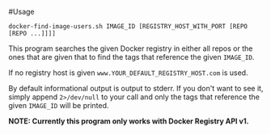 #Usage

```
docker-find-image-users.sh IMAGE_ID [REGISTRY_HOST_WITH_PORT [REPO [REPO ...]]]]
```

This program searches the given Docker registry in either all
repos or the ones that are given that to find the tags that
reference the given `IMAGE_ID`.

If no registry host is given `www.YOUR_DEFAULT_REGISTRY_HOST.com` is used.

By default informational output is output to stderr. If you don't
want to see it, simply append `2>/dev/null` to your call and only the
tags that reference the given `IMAGE_ID` will be printed.

**NOTE: Currently this program only works with Docker Registry API v1.**
